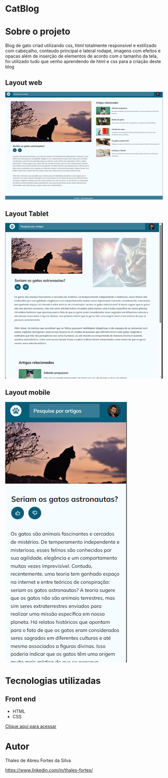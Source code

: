 # CatBlog

# Sobre o projeto

Blog de gato criad utilizando css, html totalmente responsivel e estilizado com cabeçalho, conteudo principal e lateral rodapé, imagens com efeitos e opacas além de inserção de elementos de acordo com o tamanho da tela, foi utilizado tudo que venho aprendendo de html e css para a criação deste blog

## Layout web
![Web 1](https://github.com/ThalesFortes/CatBlog/blob/main/CatBlog/images/printPC.png)

## Layout Tablet
![Tablet 1](https://github.com/ThalesFortes/CatBlog/blob/main/CatBlog/images/printTablet.png)

## Layout mobile
![Mobile 1](https://github.com/ThalesFortes/CatBlog/blob/main/CatBlog/images/prinCel.png)

# Tecnologias utilizadas

## Front end
- HTML 
- CSS

[Clique aqui para acessar](https://thalesfortes.github.io/CatBlog/)

# Autor

Thales de Abreu Fortes da Silva

https://www.linkedin.com/in/thales-fortes/
